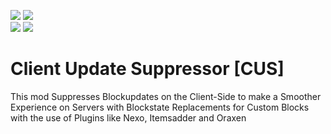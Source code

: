 [![](https://cdn.modrinth.com/data/cached_images/1bffca6484c864e8d6e3b2c35a5983ec367b6a29.png)](https://discord.gg/tUBAaKPut4)
[![](https://cdn.modrinth.com/data/cached_images/48679661883a8572b1d51d0ffea02c3c45d68126.png)](https://patreon.com/village_of_mods)                                                          
[![](https://cdn.modrinth.com/data/cached_images/62fa91ce9990762a42bf1b6ff2e7afee6e8c2be1.png)](https://www.youtube.com/channel/UCMqkL-SySug592UKcv8r29Q)
[![](https://cdn.modrinth.com/data/cached_images/b14d7eab6d9231b70c42707a205298b62dcdca7e.png)](https://modrinth.com/mod/client-update-suppressor-cus/versions)

# Client Update Suppressor [CUS]
This mod Suppresses Blockupdates on the Client-Side to make a Smoother Experience on Servers with Blockstate Replacements for Custom Blocks with the use of Plugins like Nexo, Itemsadder and
Oraxen

